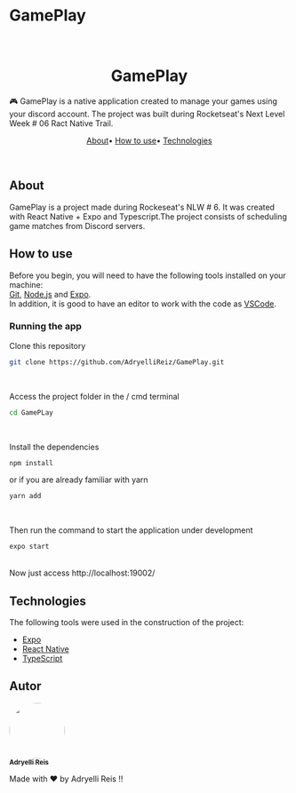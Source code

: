 # GamePlay
</br>
<h1 align="center">GamePlay</h1>
🎮 GamePlay is a native application created to manage your games using your discord account.
The project was built during Rocketseat's Next Level Week # 06 Ract Native Trail.
</br>

<p align="center" >
  <a href="#about" >About</a>•
  <a href="#how-to-use"# >How to use</a>•
  <a href="#technologies" >Technologies</a>
</p></br>

## About
GamePlay is a project made during Rockeseat's NLW # 6. It was created with React Native + Expo and Typescript.The project consists of scheduling game matches from Discord servers.

## How to use
Before you begin, you will need to have the following tools installed on your machine:</br>
[Git](https://git-scm.com), [Node.js](https://nodejs.org/en/) and [Expo](https://docs.expo.io/).</br>
In addition, it is good to have an editor to work with the code as [VSCode](https://code.visualstudio.com/).

### Running the app
Clone this repository
```bash
git clone https://github.com/AdryelliReiz/GamePlay.git
```
</br>

Access the project folder in the / cmd terminal
```bash
cd GamePLay
```
</br>

Install the dependencies
```bash
npm install
```
or if you are already familiar with yarn
```bash
yarn add
```
</br>

Then run the command to start the application under development
```bash
expo start
```
</br>
Now just access http://localhost:19002/

## Technologies 

The following tools were used in the construction of the project:</br>
- [Expo](https://docs.expo.io/)
- [React Native](https://reactnative.dev/)
- [TypeScript](https://www.typescriptlang.org/)

##  Autor

<a href="https://www.instagram.com/adryellireiz"/>
<img style = "border-radius: 50%;" src = "https://avatars.githubusercontent.com/u/66762439?s=400&u=cf236b0a21eead165ffca14bd543a048b27a25cb&v=4" width = "100px;" alt = "" />
 <br />
 <sub> <b> Adryelli Reis </b> </sub> </a> 


Made with ❤️ by Adryelli Reis !!

